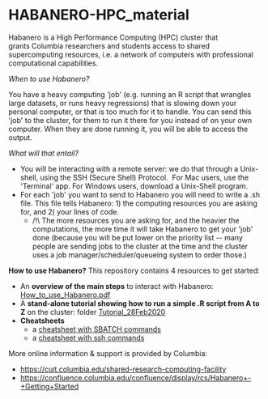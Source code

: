 # HABANERO-HPC_material


Habanero is a High Performance Computing (HPC) cluster that grants Columbia researchers and students access to shared supercomputing resources, i.e. a network of computers with professional computational capabilities.



*When to use Habanero?*

You have a heavy computing 'job' (e.g. running an R script that wrangles large datasets, or runs heavy regressions) that is slowing down your personal computer, or that is too much for it to handle. You can send this 'job' to the cluster, for them to run it there for you instead of on your own computer. When they are done running it, you will be able to access the output.



*What will that entail?*

* You will be interacting with a remote server: we do that through a Unix-shell, using the SSH (Secure Shell) Protocol.  For Mac users, use the 'Terminal' app. For Windows users, download a Unix-Shell program.
* For each 'job' you want to send to Habanero you will need to write a .sh file. This file tells Habanero: 1) the computing resources you are asking for, and 2) your lines of code.
  * /!\ The more resources you are asking for, and the heavier the computations, the more time it will take Habanero to get your 'job' done (because you will be put lower on the priority list -- many people are sending jobs to the cluster at the time and the cluster uses a job manager/scheduler/queueing system to order those.)



**How to use Habanero?** This repository contains 4 resources to get started:

* An **overview of the main steps** to interact with Habanero: [How_to_use_Habanero.pdf](https://github.com/ClairePalandri/HABANERO-HPC_material/blob/master/How_to_use_Habanero.pdf)
* A **stand-alone tutorial showing how to run a simple .R script from A to Z** on the cluster: folder [Tutorial_28Feb2020](https://github.com/ClairePalandri/HABANERO-HPC_material/blob/master/Tutorial_28Feb2020)
* **Cheatsheets**
  * a [cheatsheet with SBATCH commands](https://github.com/ClairePalandri/HABANERO-HPC_material/blob/master/cheatsheet_SBATCH-commands.pdf)
  * a [cheatsheet with ssh commands](https://github.com/ClairePalandri/HABANERO-HPC_material/blob/master/cheatsheet_SSH-commands.pdf)

More online information & support is provided by Columbia:
  * https://cuit.columbia.edu/shared-research-computing-facility
  * https://confluence.columbia.edu/confluence/display/rcs/Habanero+-+Getting+Started
